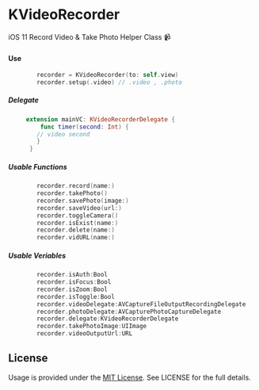 # KVideoRecorder
iOS 11 Record Video &amp; Take Photo Helper Class 📹

#### Use

```Swift
        recorder = KVideoRecorder(to: self.view)
        recorder.setup(.video) // .video , .photo
```

##### Delegate

```Swift
     extension mainVC: KVideoRecorderDelegate {
         func timer(second: Int) {
        // video second
        }
      }
```

##### Usable Functions

```Swift
        recorder.record(name:)
        recorder.takePhoto()
        recorder.savePhoto(image:)
        recorder.saveVideo(url:)
        recorder.toggleCamera()
        recorder.isExist(name:)
        recorder.delete(name:)
        recorder.vidURL(name:)
```

##### Usable Veriables

```Swift
        recorder.isAuth:Bool
        recorder.isFocus:Bool
        recorder.isZoom:Bool
        recorder.isToggle:Bool
        recorder.videoDelegate:AVCaptureFileOutputRecordingDelegate
        recorder.photoDelegate:AVCapturePhotoCaptureDelegate
        recorder.delegate:KVideoRecorderDelegate      
        recorder.takePhotoImage:UIImage
        recorder.videoOutputUrl:URL
```


## License
Usage is provided under the [MIT License](http://http//opensource.org/licenses/mit-license.php). See LICENSE for the full details.
